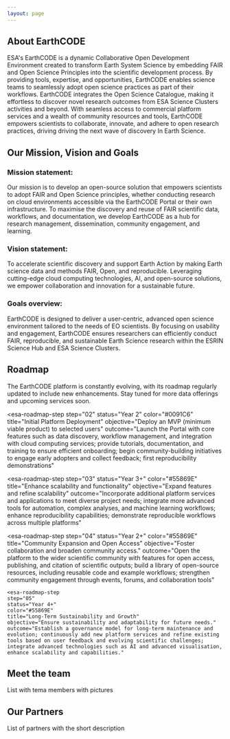 ```yaml
---
layout: page
---
```


<section class="blue hero">

# About EarthCODE

ESA's EarthCODE is a dynamic Collaborative Open Development Environment created to transform Earth System Science by embedding FAIR and Open Science Principles into the scientific development process. By providing tools, expertise, and opportunities, EarthCODE enables science teams to seamlessly adopt open science practices as part of their workflows. EarthCODE integrates the Open Science Catalogue, making it effortless to discover novel research outcomes from ESA Science Clusters activities and beyond. With seamless access to commercial platform services and a wealth of community resources and tools, EarthCODE empowers scientists to collaborate, innovate, and adhere to open research practices, driving driving the next wave of discovery In Earth Science. 

</section>
<section class="white">

## Our Mission, Vision and Goals

### Mission statement: 
 
Our mission is to develop an open-source solution that empowers scientists to adopt FAIR and Open Science principles, whether conducting research on cloud environments accessible via the EarthCODE Portal or their own infrastructure. To maximise the discovery and reuse of FAIR scientific data, workflows, and documentation, we develop EarthCODE as a hub for research management, dissemination, community engagement, and learning. 


### Vision statement: 
To accelerate scientific discovery and support Earth Action by making Earth science data and methods FAIR, Open, and reproducible. Leveraging cutting-edge cloud computing technologies, AI, and open-source solutions, we empower collaboration and innovation for a sustainable future. 


### Goals overview:
EarthCODE is designed to deliver a user-centric, advanced open science environment tailored to the needs of EO scientists. By focusing on usability and engagement, EarthCODE ensures researchers can efficiently conduct FAIR, reproducible, and sustainable Earth Science research within the ESRIN Science Hub and ESA Science Clusters. 


## Roadmap 

The EarthCODE platform is constantly evolving, with its roadmap regularly updated to include new enhancements. Stay tuned for more data offerings and upcoming services soon. 

<esa-roadmap>
  <esa-roadmap-step
    step="01"
    status="Year 1"
    title="Foundational Development"
    objective="Establish core architecture and user-centric design"
    outcome="Develop the EarthCODE architecture catering to the needs of the ESA Earth System Science activities; identify and procure services and technologies; pursue synergies with open-source communities and and coordination with other initiaitves (EOEPCA+, APEx)"
  ></esa-roadmap-step>

  <esa-roadmap-step
    step="02"
    status="Year 2"
    color="#0091C6"
    title="Initial Platform Deployment"
    objective="Deploy an MVP (minimum viable product) to selected users"
    outcome="Launch the Portal with core features such as data discovery, workflow management, and integration with cloud computing services; provide tutorials, documentation, and training to ensure efficient onboarding; begin community-building initiatives to engage early adopters and collect feedback; first reproducibility demonstrations"
  ></esa-roadmap-step>

  <esa-roadmap-step
    step="03"
    status="Year 3+"
    color="#55869E"
    title="Enhance scalability and functionality"
    objective="Expand features and refine scalability"
    outcome="Incorporate additional platform services and applications to meet diverse project needs; integrate more advanced tools for automation, complex analyses, and machine learning workflows; enhance reproducibility capabilities; demonstrate reproducible workflows across multiple platforms"
  ></esa-roadmap-step>

  <esa-roadmap-step
    step="04"
    status="Year 2+"
    color="#55869E"
    title="Community Expansion and Open Access"
    objective="Foster collaboration and broaden community access."
    outcome="Open the platform to the wider scientific community with features for open access, publishing, and citation of scientific outputs; build a library of open-source resources, including reusable code and example workflows; strengthen community engagement through events, forums, and collaboration tools"
  ></esa-roadmap-step>

    <esa-roadmap-step
    step="05"
    status="Year 4+"
    color="#55869E"
    title="Long-Term Sustainability and Growth"
    objective="Ensure sustainability and adaptability for future needs."
    outcome="Establish a governance model for long-term maintenance and evolution; continuously add new platform services and refine existing tools based on user feedback and evolving scientific challenges; integrate advanced technologies such as AI and advanced visualisation, enhance scalability and capabilities."
  ></esa-roadmap-step>
</esa-roadmap>

</section>

## Meet the team

List with tema members with pictures

## Our Partners

List of partners with the short description

</section>
